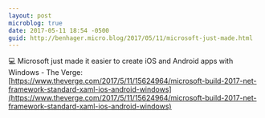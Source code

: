 ```yaml
---
layout: post
microblog: true
date: 2017-05-11 18:54 -0500
guid: http://benhager.micro.blog/2017/05/11/microsoft-just-made.html
---
```

💻 Microsoft just made it easier to create iOS and Android apps with Windows - The Verge: [https://www.theverge.com/2017/5/11/15624964/microsoft-build-2017-net-framework-standard-xaml-ios-android-windows](https://www.theverge.com/2017/5/11/15624964/microsoft-build-2017-net-framework-standard-xaml-ios-android-windows)
